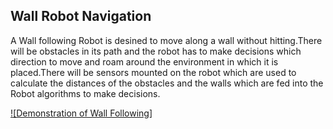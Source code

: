## Wall Robot Navigation

A Wall following Robot is desined to move along a wall without hitting.There will be obstacles in its path and the robot has to make decisions which direction to move and roam around the environment in which it is placed.There will be sensors mounted on the robot which are used to calculate the distances of the obstacles and the walls which are fed into the Robot algorithms to make decisions.

[![Demonstration of Wall Following]](https://github.com/Rupakanth/Projects/blob/master/Wall%20Robot%20Navigation/Data%20and%20Images/videoplayback.mp4?raw=true)

